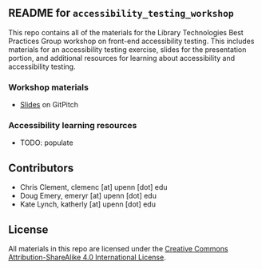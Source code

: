 ## README for `accessibility_testing_workshop`

This repo contains all of the materials for the Library Technologies Best Practices Group workshop on front-end accessibility testing. This includes materials for an accessibility testing exercise, slides for the presentation portion, and additional resources for learning about accessibility and accessibility testing.

### Workshop materials

* [Slides](https://gitpitch.com/upenn-libraries/accessibility_testing_workshop/outline#/) on GitPitch

### Accessibility learning resources

* TODO: populate

## Contributors

* Chris Clement, clemenc [at] upenn [dot] edu
* Doug Emery, emeryr [at] upenn [dot] edu
* Kate Lynch, katherly [at] upenn [dot] edu

## License
All materials in this repo are licensed under the [Creative Commons Attribution-ShareAlike 4.0 International License](http://creativecommons.org/licenses/by-sa/4.0/).
